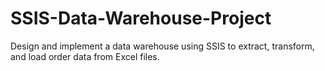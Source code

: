 # SSIS-Data-Warehouse-Project
Design and implement a data warehouse using SSIS to extract, transform, and load order data from Excel files.
